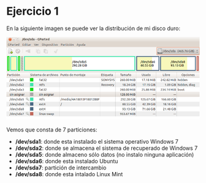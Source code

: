 # Ejercicio 1 

En la siguiente imagen se puede ver la distribución de mi disco duro:
	
![alt text](https://github.com/jmanday/Imagenes/blob/master/imagen126.png?raw=true)

Vemos que consta de 7 particiones:

* **/dev/sda1**: donde esta instalado el sistema operativo Windows 7
* **/dev/sda2**: donde se almacena el sistema de recuperado de Windows 7
* **/dev/sda5**: donde almaceno sólo datos (no instalo ninguna aplicación)
* **/dev/sda6**: donde esta instalado Ubuntu
* **/dev/sda7**: partición de intercambio
* **/dev/sda8**: donde esta intalado Linux Mint